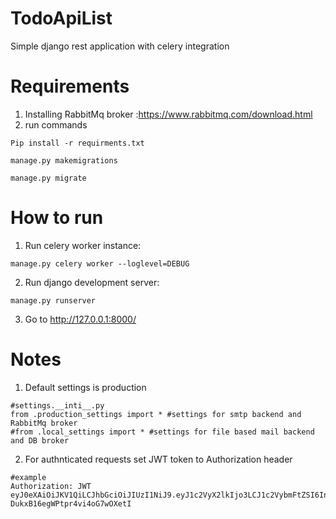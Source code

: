 # TodoApiList
Simple django rest application with celery integration
# Requirements
1. Installing RabbitMq broker :https://www.rabbitmq.com/download.html
2. run commands
```
Pip install -r requirments.txt
```
```
manage.py makemigrations
```
```
manage.py migrate
```
# How to run
1. Run celery worker instance:
```
manage.py celery worker --loglevel=DEBUG
```
2. Run django development server:
```
manage.py runserver
```
3. Go to  http://127.0.0.1:8000/ 
# Notes
1. Default settings is production  
```
#settings.__inti__.py
from .production_settings import * #settings for smtp backend and RabbitMq broker
#from .local_settings import * #settings for file based mail backend and DB broker
```
2. For authnticated requests set JWT token to Authorization header
```
#example
Authorization: JWT eyJ0eXAiOiJKV1QiLCJhbGciOiJIUzI1NiJ9.eyJ1c2VyX2lkIjo3LCJ1c2VybmFtZSI6InRlc3QxIiwiZXhwIjoxNTAwODM3NzM2LCJlbWFpbCI6InRlc3QxQGdtYWlsLmNvbSJ9.3U8tz5S2NZ3acOG-DukxB16egWPtpr4vi4oG7wOXetI
```




